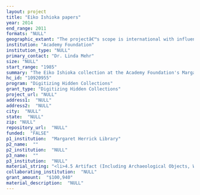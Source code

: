 ```yaml
--- 
layout: project 
title: "Eiko Ishioka papers"
year: 2014
end_range: 2011
formats: "NULL"
geographic_extant: "The projectâ€™s scope is international with influences, references, and impact in the U.S., Japan, China, Europe and Africa. Ishioka was Japanese."
institution: "Academy Foundation"
institution_type: "NULL"
primary_contact: "Dr. Linda Mehr"
size: "NULL"
start_range: "1985"
summary: "The Eiko Ishioka collection at the Academy Foundation's Margaret Herrick Library comprises the film-related personal documentation and artistic output of production and costume designer Eiko Ishioka (1938-2012). This analog/born-digital collection is unprocessed and contains manuscripts, drawings, photographs, textiles, and costumes, along with a myriad of CD-Rs, DVD-Rs, floppy disks, and portable hard drives. After the 18 month grant period, the collection will provide a deeper understanding into the process of a maverick designer who consistently broke convention across artistic disciplines (BRAM STOKER'S DRACULA, 1992; Cirque du Soleil Varekai, 2002; Beijing Olympics opening ceremony, 2008) and a case study in mixed-format processing."
hc_id: "10920955"
program: "Digitizing Hidden Collections"
grant_type: "Digitizing Hidden Collections"
project_url: "NULL"
address1:  "NULL"
address2:  "NULL"
city:  "NULL"
state:  "NULL"
zip: "NULL"
repository_url:  "NULL"
funded:  "FALSE"
p1_institution:  "Margaret Herrick Library"
p2_name:  ""
p2_institution:  "NULL"
p3_name:  ""
p3_institution:  "NULL"
material_string: "<li>4.5 Artifact (Including Archaeological Objects, Weapons, Machinery, Instruments, Costumes, Textiles, Ceramics, Glass, Furniture, Etc.), Artwork (Including Original Paintings, Prints, Sculpture, Etc.), Audio (Including Speech And Music), Audiovisual, Book (Including Serials), Dataset (Paper Based Or Electronic), Ephemera, Image, Manuscript, Text (Including Electronic Texts)</li>"
collaborating_institution:  "NULL"
grant_amount:  "$100,940"
material_description:  "NULL"
---
```

